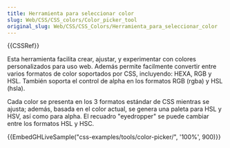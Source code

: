 ```yaml
---
title: Herramienta para seleccionar color
slug: Web/CSS/CSS_colors/Color_picker_tool
original_slug: Web/CSS/CSS_Colors/Herramienta_para_seleccionar_color
---
```


{{CSSRef}}

Esta herramienta facilita crear, ajustar, y experimentar con colores personalizados para uso web. Además permite facilmente convertir entre varios formatos de color soportados por CSS, incluyendo: HEXA, RGB y HSL. También soporta el control de alpha en los formatos RGB (rgba) y HSL (hsla).

Cada color se presenta en los 3 formatos estándar de CSS mientras se ajusta; además, basada en el color actual, se genera una paleta para HSL y HSV, así como para alpha. El recuadro "eyedropper" se puede cambiar entre los formatos HSL y HSC.

{{EmbedGHLiveSample("css-examples/tools/color-picker/", '100%', 900)}}
